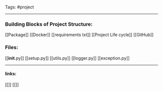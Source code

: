 
Tags: #project 

------------------------------------------

###  Building Blocks of Project Structure: 
[[Package]]
[[Docker]]
[[requirements txt]]
[[Project Life cycle]]
[[GitHub]]


### Files: 
[[__init__.py]]
[[setup.py]]
[[utils.py]]
[[logger.py]]
[[exception.py]]

---------------------
#### links:
[[]]
[[]]